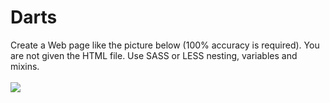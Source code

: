 # Darts 
Create a Web page like the picture below (100% accuracy is required). You are not given the HTML file. Use SASS or LESS nesting, variables and mixins. 
<br>
<br>
<img src=img.jpg>
